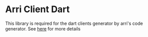# Arri Client Dart

This library is required for the dart clients generator by arri's code generator. See [here](https://github.com/modiimedia/arri) for more details
